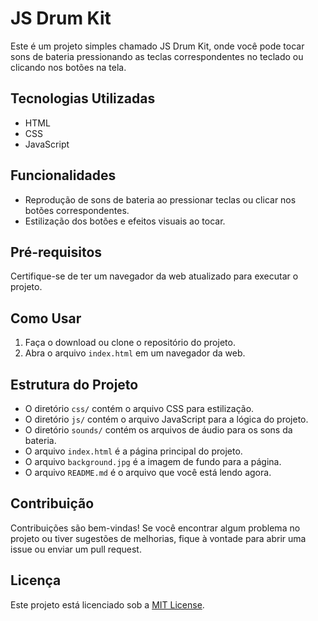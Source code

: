 # JS Drum Kit

Este é um projeto simples chamado JS Drum Kit, onde você pode tocar sons de bateria pressionando as teclas correspondentes no teclado ou clicando nos botões na tela.

## Tecnologias Utilizadas

- HTML
- CSS
- JavaScript

## Funcionalidades

- Reprodução de sons de bateria ao pressionar teclas ou clicar nos botões correspondentes.
- Estilização dos botões e efeitos visuais ao tocar.

## Pré-requisitos

Certifique-se de ter um navegador da web atualizado para executar o projeto.

## Como Usar

1. Faça o download ou clone o repositório do projeto.
2. Abra o arquivo `index.html` em um navegador da web.


## Estrutura do Projeto

- O diretório `css/` contém o arquivo CSS para estilização.
- O diretório `js/` contém o arquivo JavaScript para a lógica do projeto.
- O diretório `sounds/` contém os arquivos de áudio para os sons da bateria.
- O arquivo `index.html` é a página principal do projeto.
- O arquivo `background.jpg` é a imagem de fundo para a página.
- O arquivo `README.md` é o arquivo que você está lendo agora.

## Contribuição

Contribuições são bem-vindas! Se você encontrar algum problema no projeto ou tiver sugestões de melhorias, fique à vontade para abrir uma issue ou enviar um pull request.

## Licença

Este projeto está licenciado sob a [MIT License](https://opensource.org/licenses/MIT).
